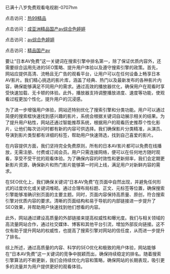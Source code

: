 已满十八岁免费观看电视剧-0707hm


点击访问：<a href="https://bsdf-5f5.pages.dev/">热99精品</a>

点击访问：<a href="https://cfad.pages.dev/">成亚洲精品国产av综合色婷婷</a>

点击访问：<a href="https://gfd-5xg.pages.dev/">av综合色婷婷</a>

点击访问：<a href="https://fdhf-454.pages.dev/">精品国产av</a>


要让“日本AV免费”这一关键词在搜索引擎中排名第一，除了保证优质内容外，还需要综合运用先进的SEO策略、提升用户体验以及遵守搜索引擎的政策。首先，网站应提供高清、流畅且无广告的观看平台，让用户可以在任何设备上畅享日本AV影片。我们精心挑选的影片库，涵盖了经典、热门以及最新发布的各种影片内容，确保能够满足不同用户的需求。通过高效的播放器优化，确保用户在观看时享受快速加载、无卡顿的体验。此外，播放器支持调整播放进度、速度等功能，使观看过程更加个性化，提升用户的沉浸感。

为了进一步增强用户体验，网站还特别优化了搜索引擎和分类功能。用户可以通过简便的搜索框快速找到感兴趣的影片，系统会根据关键词自动展示相关的结果。为了提升用户粘性，网站还通过智能推荐系统，根据用户的观看历史推荐个性化影片，让他们每次访问时都有新的内容可供选择。我们确保影片分类精准，从演员、导演到影片类型都有详细的标签，帮助用户快速筛选，找到自己喜爱的影片。

在内容提供方面，我们坚持完全免费原则，所有的日本AV影片都可以免费在线播放，无需注册、付费或订阅会员。用户只需连接网络，便可以在任何地方随时观看，享受不受干扰的观看体验。为了确保内容的时效性和更新频率，我们会定期更新影片资源，确保新片和热门影片能够第一时间上线，满足用户对新鲜内容的需求。

在SEO优化上，我们确保关键词“日本AV免费”在页面中自然出现，并避免任何形式的过度优化或关键词堆砌。通过合理布局标题、正文、元标签等位置，确保搜索引擎能够准确识别页面的主要主题。同时，页面内容保持高质量、原创，符合搜索引擎对优质内容的要求。清晰的页面结构和易于导航的内部链接进一步提升了SEO效果，并帮助用户快速找到他们想看的内容。

此外，网站通过建设高质量的外部链接来提高权威性和曝光度。我们与相关领域的高流量网站合作，通过社交媒体、博客和其他平台引流，增加外部反向链接。这不仅有助于提升网站的权威性，也提高了搜索引擎对网站的信任度，从而进一步提升了排名。

综上所述，通过高质量的内容、科学的SEO优化和极致的用户体验，网站能够在“日本AV免费”这一关键词的竞争中脱颖而出，确保持续稳定的排名。随着搜索引擎算法的不断更新，我们会持续优化内容和策略，确保网站的长期表现，吸引更多的流量并为用户提供更好的观看体验。




<span style="display:none;">[Canonical link](https://github.com/ff684550/33352 ）</span>
